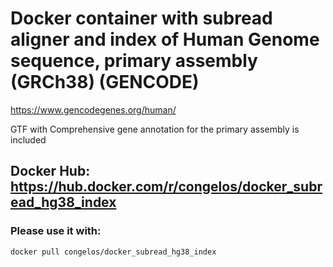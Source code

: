 # Docker container with subread aligner and index of Human Genome sequence, primary assembly (GRCh38) (GENCODE)
https://www.gencodegenes.org/human/

GTF with Comprehensive gene annotation for the primary assembly is included

## Docker Hub: https://hub.docker.com/r/congelos/docker_subread_hg38_index

### Please use it with:
`docker pull congelos/docker_subread_hg38_index`
